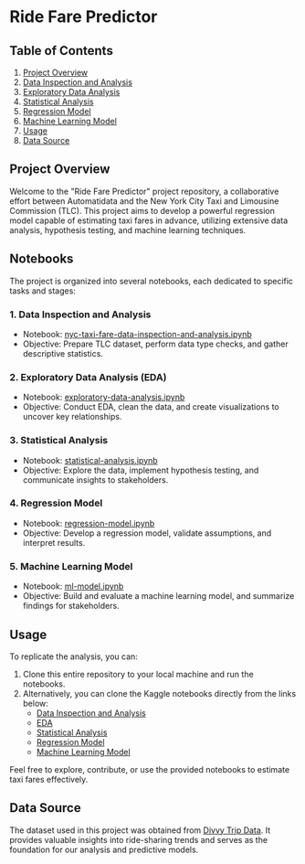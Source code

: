 # Ride Fare Predictor

## Table of Contents
1. [Project Overview](#overview)
2. [Data Inspection and Analysis](#data-inspection-and-analysis)
3. [Exploratory Data Analysis](#exploratory-data-analysis)
4. [Statistical Analysis](#statistical-analysis)
5. [Regression Model](#regression-model)
6. [Machine Learning Model](#ml-model)
7. [Usage](#usage)
8. [Data Source](#data-source)

<a name="overview"></a>
## Project Overview
Welcome to the "Ride Fare Predictor" project repository, a collaborative effort between Automatidata and the New York City Taxi and Limousine Commission (TLC). This project aims to develop a powerful regression model capable of estimating taxi fares in advance, utilizing extensive data analysis, hypothesis testing, and machine learning techniques.

## Notebooks
The project is organized into several notebooks, each dedicated to specific tasks and stages:

<a name="data-inspection-and-analysis"></a>
### 1. Data Inspection and Analysis
   - Notebook: [nyc-taxi-fare-data-inspection-and-analysis.ipynb](https://github.com/kiranpathak-dev/ride-fare-predictor/blob/main/nyc-taxi-fare-data-inspection-and-analysis.ipynb)
   - Objective: Prepare TLC dataset, perform data type checks, and gather descriptive statistics.

<a name="exploratory-data-analysis"></a>
### 2. Exploratory Data Analysis (EDA)
   - Notebook: [exploratory-data-analysis.ipynb](https://github.com/kiranpathak-dev/ride-fare-predictor/blob/main/exploratory-data-analysis.ipynb)
   - Objective: Conduct EDA, clean the data, and create visualizations to uncover key relationships.

<a name="statistical-analysis"></a>
### 3. Statistical Analysis
   - Notebook: [statistical-analysis.ipynb](https://github.com/kiranpathak-dev/ride-fare-predictor/blob/main/statistical-analysis.ipynb)
   - Objective: Explore the data, implement hypothesis testing, and communicate insights to stakeholders.

<a name="regression-model"></a>
### 4. Regression Model
   - Notebook: [regression-model.ipynb](https://github.com/kiranpathak-dev/ride-fare-predictor/blob/main/regression-model.ipynb)
   - Objective: Develop a regression model, validate assumptions, and interpret results.

<a name="ml-model"></a>
### 5. Machine Learning Model
   - Notebook: [ml-model.ipynb](https://github.com/kiranpathak-dev/ride-fare-predictor/blob/main/ml-model.ipynb)
   - Objective: Build and evaluate a machine learning model, and summarize findings for stakeholders.

<a name="usage"></a>
## Usage
To replicate the analysis, you can:
1. Clone this entire repository to your local machine and run the notebooks.
2. Alternatively, you can clone the Kaggle notebooks directly from the links below:
   - [Data Inspection and Analysis](https://www.kaggle.com/code/kiranpathak97/nyc-taxi-fare-predictor-inspect)
   - [EDA](https://www.kaggle.com/code/kiranpathak97/nyc-taxi-fare-predictor-eda)
   - [Statistical Analysis](https://www.kaggle.com/code/kiranpathak97/nyc-taxi-fare-predictor-statistical-analysis)
   - [Regression Model](https://www.kaggle.com/code/kiranpathak97/nyc-taxi-fare-predictor-regression-model)
   - [Machine Learning Model](https://www.kaggle.com/code/kiranpathak97/nyc-taxi-fare-predictor-ml-model)

Feel free to explore, contribute, or use the provided notebooks to estimate taxi fares effectively.

<a name="data-source"></a>
## Data Source
The dataset used in this project was obtained from [Divvy Trip Data](https://divvy-tripdata.s3.amazonaws.com/index.html). It provides valuable insights into ride-sharing trends and serves as the foundation for our analysis and predictive models.

